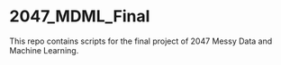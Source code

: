 # 2047_MDML_Final
This repo contains scripts for the final project of 2047 Messy Data and Machine Learning.

